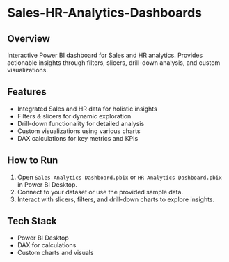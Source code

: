 # Sales-HR-Analytics-Dashboards

## Overview
Interactive Power BI dashboard for Sales and HR analytics. Provides actionable insights through filters, slicers, drill-down analysis, and custom visualizations.

## Features
- Integrated Sales and HR data for holistic insights
- Filters & slicers for dynamic exploration
- Drill-down functionality for detailed analysis
- Custom visualizations using various charts
- DAX calculations for key metrics and KPIs

## How to Run
1. Open `Sales Analytics Dashboard.pbix` or `HR Analytics Dashboard.pbix` in Power BI Desktop.
2. Connect to your dataset or use the provided sample data.
3. Interact with slicers, filters, and drill-down charts to explore insights.

## Tech Stack
- Power BI Desktop
- DAX for calculations
- Custom charts and visuals
